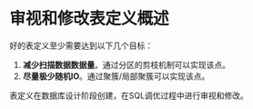 # 审视和修改表定义概述

好的表定义至少需要达到以下几个目标：

1.  **减少扫描数据数据量**。通过分区的剪枝机制可以实现该点。
2.  **尽量极少随机IO**。通过聚簇/局部聚簇可以实现该点。

表定义在数据库设计阶段创建，在SQL调优过程中进行审视和修改。
